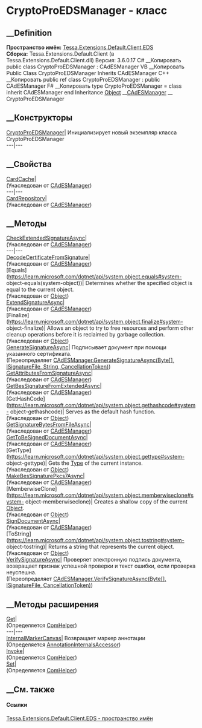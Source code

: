 # CryptoProEDSManager - класс
##  __Definition
 **Пространство имён:**
[Tessa.Extensions.Default.Client.EDS](N_Tessa_Extensions_Default_Client_EDS.htm)  
 **Сборка:** Tessa.Extensions.Default.Client (в
Tessa.Extensions.Default.Client.dll) Версия: 3.6.0.17
C# __Копировать
     public class CryptoProEDSManager : CAdESManager
VB __Копировать
     Public Class CryptoProEDSManager
    	Inherits CAdESManager
C++ __Копировать
     public ref class CryptoProEDSManager : public CAdESManager
F# __Копировать
     type CryptoProEDSManager = 
        class
            inherit CAdESManager
        end
Inheritance
    [Object](https://learn.microsoft.com/dotnet/api/system.object) __[CAdESManager](T_Tessa_Extensions_Default_Shared_EDS_CAdESManager.htm) __ CryptoProEDSManager
##  __Конструкторы
[CryptoProEDSManager](M_Tessa_Extensions_Default_Client_EDS_CryptoProEDSManager__ctor.htm)|
Инициализирует новый экземпляр класса CryptoProEDSManager  
---|---  
##  __Свойства
[CardCache](P_Tessa_Extensions_Default_Shared_EDS_CAdESManager_CardCache.htm)|  
(Унаследован от
[CAdESManager](T_Tessa_Extensions_Default_Shared_EDS_CAdESManager.htm))  
---|---  
[CardRepository](P_Tessa_Extensions_Default_Shared_EDS_CAdESManager_CardRepository.htm)|  
(Унаследован от
[CAdESManager](T_Tessa_Extensions_Default_Shared_EDS_CAdESManager.htm))  
##  __Методы
[CheckExtendedSignatureAsync](M_Tessa_Extensions_Default_Shared_EDS_CAdESManager_CheckExtendedSignatureAsync.htm)|  
(Унаследован от
[CAdESManager](T_Tessa_Extensions_Default_Shared_EDS_CAdESManager.htm))  
---|---  
[DecodeCertificateFromSignature](M_Tessa_Extensions_Default_Shared_EDS_CAdESManager_DecodeCertificateFromSignature.htm)|  
(Унаследован от
[CAdESManager](T_Tessa_Extensions_Default_Shared_EDS_CAdESManager.htm))  
[Equals](https://learn.microsoft.com/dotnet/api/system.object.equals#system-
object-equals\(system-object\))| Determines whether the specified object is
equal to the current object.  
(Унаследован от
[Object](https://learn.microsoft.com/dotnet/api/system.object))  
[ExtendSignatureAsync](M_Tessa_Extensions_Default_Shared_EDS_CAdESManager_ExtendSignatureAsync.htm)|  
(Унаследован от
[CAdESManager](T_Tessa_Extensions_Default_Shared_EDS_CAdESManager.htm))  
[Finalize](https://learn.microsoft.com/dotnet/api/system.object.finalize#system-
object-finalize)| Allows an object to try to free resources and perform other
cleanup operations before it is reclaimed by garbage collection.  
(Унаследован от
[Object](https://learn.microsoft.com/dotnet/api/system.object))  
[GenerateSignatureAsync](M_Tessa_Extensions_Default_Client_EDS_CryptoProEDSManager_GenerateSignatureAsync.htm)|
Подписывает документ при помощи указанного сертификата.  
(Переопределяет [CAdESManager.GenerateSignatureAsync(Byte[], ISignatureFile,
String,
CancellationToken)](M_Tessa_Extensions_Default_Shared_EDS_CAdESManager_GenerateSignatureAsync.htm))  
[GetAttributesFromSignatureAsync](M_Tessa_Extensions_Default_Shared_EDS_CAdESManager_GetAttributesFromSignatureAsync.htm)|  
(Унаследован от
[CAdESManager](T_Tessa_Extensions_Default_Shared_EDS_CAdESManager.htm))  
[GetBesSignatureFromExtendedAsync](M_Tessa_Extensions_Default_Shared_EDS_CAdESManager_GetBesSignatureFromExtendedAsync.htm)|  
(Унаследован от
[CAdESManager](T_Tessa_Extensions_Default_Shared_EDS_CAdESManager.htm))  
[GetHashCode](https://learn.microsoft.com/dotnet/api/system.object.gethashcode#system-
object-gethashcode)| Serves as the default hash function.  
(Унаследован от
[Object](https://learn.microsoft.com/dotnet/api/system.object))  
[GetSignatureBytesFromFileAsync](M_Tessa_Extensions_Default_Shared_EDS_CAdESManager_GetSignatureBytesFromFileAsync.htm)|  
(Унаследован от
[CAdESManager](T_Tessa_Extensions_Default_Shared_EDS_CAdESManager.htm))  
[GetToBeSignedDocumentAsync](M_Tessa_Extensions_Default_Shared_EDS_CAdESManager_GetToBeSignedDocumentAsync.htm)|  
(Унаследован от
[CAdESManager](T_Tessa_Extensions_Default_Shared_EDS_CAdESManager.htm))  
[GetType](https://learn.microsoft.com/dotnet/api/system.object.gettype#system-
object-gettype)| Gets the
[Type](https://learn.microsoft.com/dotnet/api/system.type) of the current
instance.  
(Унаследован от
[Object](https://learn.microsoft.com/dotnet/api/system.object))  
[MakeBesSignaturePkcs7Async](M_Tessa_Extensions_Default_Shared_EDS_CAdESManager_MakeBesSignaturePkcs7Async.htm)|  
(Унаследован от
[CAdESManager](T_Tessa_Extensions_Default_Shared_EDS_CAdESManager.htm))  
[MemberwiseClone](https://learn.microsoft.com/dotnet/api/system.object.memberwiseclone#system-
object-memberwiseclone)| Creates a shallow copy of the current
[Object](https://learn.microsoft.com/dotnet/api/system.object).  
(Унаследован от
[Object](https://learn.microsoft.com/dotnet/api/system.object))  
[SignDocumentAsync](M_Tessa_Extensions_Default_Shared_EDS_CAdESManager_SignDocumentAsync.htm)|  
(Унаследован от
[CAdESManager](T_Tessa_Extensions_Default_Shared_EDS_CAdESManager.htm))  
[ToString](https://learn.microsoft.com/dotnet/api/system.object.tostring#system-
object-tostring)| Returns a string that represents the current object.  
(Унаследован от
[Object](https://learn.microsoft.com/dotnet/api/system.object))  
[VerifySignatureAsync](M_Tessa_Extensions_Default_Client_EDS_CryptoProEDSManager_VerifySignatureAsync.htm)|
Проверяет электронную подпись документа, возвращает признак успешной проверки
и текст ошибки, если проверка неуспешна.  
(Переопределяет [CAdESManager.VerifySignatureAsync(Byte[], ISignatureFile,
CancellationToken)](M_Tessa_Extensions_Default_Shared_EDS_CAdESManager_VerifySignatureAsync.htm))  
##  __Методы расширения
[Get](M_Tessa_Extensions_Default_Client_EDS_ComHelper_Get.htm)|  
(Определяется
[ComHelper](T_Tessa_Extensions_Default_Client_EDS_ComHelper.htm))  
---|---  
[InternalMarkerCanvas](M_Tessa_UI_Views_Charting_Annotations_AnnotationInternalsAccessor_InternalMarkerCanvas.htm)|
Возвращает маркер аннотации  
(Определяется
[AnnotationInternalsAccessor](T_Tessa_UI_Views_Charting_Annotations_AnnotationInternalsAccessor.htm))  
[Invoke](M_Tessa_Extensions_Default_Client_EDS_ComHelper_Invoke.htm)|  
(Определяется
[ComHelper](T_Tessa_Extensions_Default_Client_EDS_ComHelper.htm))  
[Set](M_Tessa_Extensions_Default_Client_EDS_ComHelper_Set.htm)|  
(Определяется
[ComHelper](T_Tessa_Extensions_Default_Client_EDS_ComHelper.htm))  
##  __См. также
#### Ссылки
[Tessa.Extensions.Default.Client.EDS - пространство
имён](N_Tessa_Extensions_Default_Client_EDS.htm)
